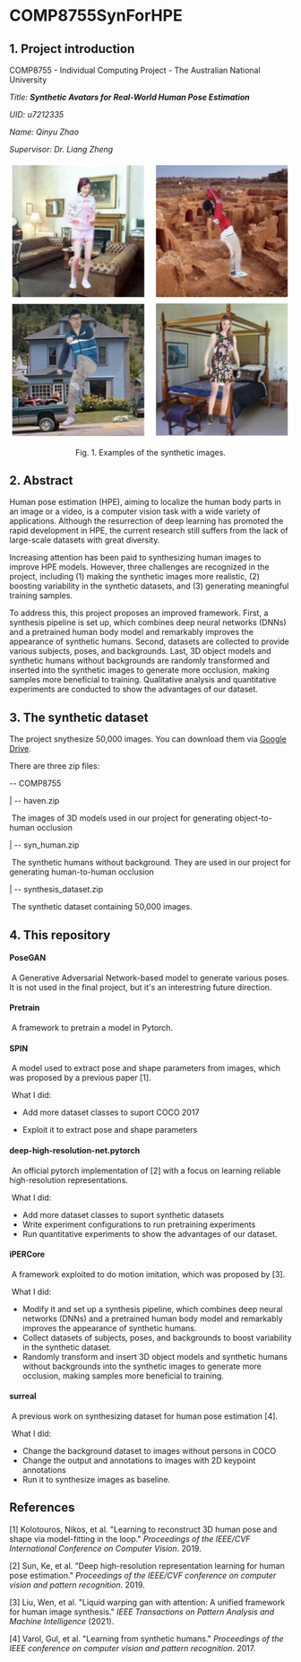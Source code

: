 # COMP8755SynForHPE
## 1. Project introduction

COMP8755 - Individual Computing Project - The Australian National University

*Title: **Synthetic Avatars for Real-World Human Pose Estimation***

*UID: u7212335*

*Name: Qinyu Zhao*

*Supervisor: Dr. Liang Zheng*

![Examples](./assets/examples_syn.png)

<center>Fig. 1. Examples of the synthetic images.</center>

## 2. Abstract

Human pose estimation (HPE), aiming to localize the human body parts in an image or a video, is a computer vision task with a wide variety of applications. Although the resurrection of deep learning has promoted the rapid development in HPE, the current research still suffers from the lack of large-scale datasets with great diversity. 

Increasing attention has been paid to synthesizing human images to improve HPE models. However, three challenges are recognized in the project, including (1) making the synthetic images more realistic, (2) boosting variability in the synthetic datasets, and (3) generating meaningful training samples.

To address this, this project proposes an improved framework.  First, a synthesis pipeline is set up, which combines deep neural networks (DNNs) and a pretrained human body model and remarkably improves the appearance of synthetic humans. Second, datasets are collected to provide various subjects, poses, and backgrounds. Last, 3D object models and synthetic humans without backgrounds are randomly transformed and inserted into the synthetic images to generate more occlusion, making samples more beneficial to training. Qualitative analysis and quantitative experiments are conducted to show the advantages of our dataset. 

## 3. The synthetic dataset

The project snythesize 50,000 images. You can download them via [Google Drive](https://drive.google.com/drive/folders/1zKpbP7w2_1KawqQMy6yIuDDrxTv5JigC?usp=sharing).

There are three zip files:

-- COMP8755

  | -- haven.zip

​		The images of 3D models used in our project for generating object-to-human occlusion

  | -- syn_human.zip

​		The synthetic humans without background. They are used in our project for generating human-to-human occlusion

  | -- synthesis_dataset.zip

​		The synthetic dataset containing 50,000 images.

## 4. This repository

#### PoseGAN

​		A Generative Adversarial Network-based model to generate various poses. It is not used in the final project, but it's an interestring future direction.



#### Pretrain

​		A framework to pretrain a model in Pytorch.



#### SPIN

​		A model used to extract pose and shape parameters from images, which was proposed by a previous paper [1].

​		What I did:

* Add more dataset classes to suport COCO 2017

* Exploit it to extract pose and shape parameters

  

#### deep-high-resolution-net.pytorch

​		An official pytorch implementation of [2] with a focus on learning reliable high-resolution representations.

​		What I did:

  * Add more dataset classes to suport synthetic datasets
  * Write experiment configurations to run pretraining experiments
  * Run quantitative experiments to show the advantages of our dataset. 



#### iPERCore

​		A framework exploited to do motion imitation, which was proposed by [3]. 

​		What I did:

* Modify it and set up a synthesis pipeline, which combines deep neural networks (DNNs) and a pretrained human body model and remarkably improves the appearance of synthetic humans. 
* Collect datasets of subjects, poses, and backgrounds to boost variability in the synthetic dataset.
* Randomly transform and insert 3D object models and synthetic humans without backgrounds into the synthetic images to generate more occlusion, making samples more beneficial to training. 



#### surreal

​		A previous work on synthesizing dataset for human pose estimation [4].

​		What I did:

* Change the background dataset to images without persons in COCO
* Change the output and annotations to images with 2D keypoint annotations
* Run it to synthesize images as baseline.

## References

[1] Kolotouros, Nikos, et al. "Learning to reconstruct 3D human pose and shape via model-fitting in the loop." *Proceedings of the IEEE/CVF International Conference on Computer Vision*. 2019.

[2] Sun, Ke, et al. "Deep high-resolution representation learning for human pose estimation." *Proceedings of the IEEE/CVF conference on computer vision and pattern recognition*. 2019.

[3] Liu, Wen, et al. "Liquid warping gan with attention: A unified framework for human image synthesis." *IEEE Transactions on Pattern Analysis and Machine Intelligence* (2021).

[4] Varol, Gul, et al. "Learning from synthetic humans." *Proceedings of the IEEE conference on computer vision and pattern recognition*. 2017.
